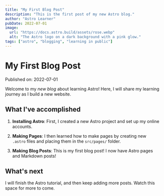 ```yaml
---
title: "My First Blog Post"
description: "This is the first post of my new Astro blog."
author: "Astro Learner"
pubDate: 2022-07-01
image:
  url: "https://docs.astro.build/assets/rose.webp"
  alt: "The Astro logo on a dark background with a pink glow."
tags: ["astro", "blogging", "learning in public"]
---
```


# My First Blog Post

Published on: 2022-07-01

Welcome to my _new blog_ about learning Astro! Here, I will share my learning journey as I build a new website.

## What I've accomplished

1. **Installing Astro**: First, I created a new Astro project and set up my online accounts.

2. **Making Pages**: I then learned how to make pages by creating new `.astro` files and placing them in the `src/pages/` folder.

3. **Making Blog Posts**: This is my first blog post! I now have Astro pages and Markdown posts!

## What's next

I will finish the Astro tutorial, and then keep adding more posts. Watch this space for more to come.

